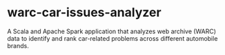 # warc-car-issues-analyzer
A Scala and Apache Spark application that analyzes web archive (WARC) data to identify and rank car-related problems across different automobile brands.
